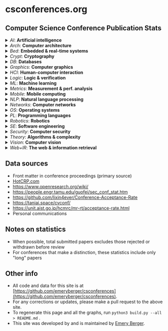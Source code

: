 # csconferences.org

## Computer Science Conference Publication Stats


<details>
<summary>
<em>AI</em>: <b>Artificial intelligence</b>
</summary>
<A NAME="AAAI">
<P><B><A HREF="https://dblp.org/db/conf/aaai/index.html">AAAI</A></B>
: (<em>mean acceptance rate, last 5 years: 19%</em>)</BR>
<IMG SRC="https://github.com/emeryberger/csconferences/blob/main/graphs/AAAI.png?raw=true" WIDTH="500">
</A>
<A NAME="IJCAI">
<P><B><A HREF="https://dblp.org/db/conf/ijcai/index.html">IJCAI</A></B>
: (<em>mean acceptance rate, last 5 years: 16%</em>)</BR>
<IMG SRC="https://github.com/emeryberger/csconferences/blob/main/graphs/IJCAI.png?raw=true" WIDTH="500">
</A>
</details>

<details>
<summary>
<em>Arch</em>: <b>Computer architecture</b>
</summary>
<A NAME="ASPLOS">
<P><B><A HREF="https://dblp.org/db/conf/asplos/index.html">ASPLOS</A></B>
: (<em>mean acceptance rate, last 5 years: 21%</em>)</BR>
<IMG SRC="https://github.com/emeryberger/csconferences/blob/main/graphs/ASPLOS.png?raw=true" WIDTH="500">
</A>
<A NAME="HPCA">
<P><B><A HREF="https://dblp.org/db/conf/hpca/index.html">HPCA</A></B>
: (<em>mean acceptance rate, last 5 years: 25%</em>)</BR>
<IMG SRC="https://github.com/emeryberger/csconferences/blob/main/graphs/HPCA.png?raw=true" WIDTH="500">
</A>
<A NAME="ISCA">
<P><B><A HREF="https://dblp.org/db/conf/isca/index.html">ISCA</A></B>
: (<em>mean acceptance rate, last 5 years: 18%</em>)</BR>
<IMG SRC="https://github.com/emeryberger/csconferences/blob/main/graphs/ISCA.png?raw=true" WIDTH="500">
</A>
<A NAME="MICRO">
<P><B><A HREF="https://dblp.org/db/conf/micro/index.html">MICRO</A></B>
: (<em>mean acceptance rate, last 5 years: 22%</em>)</BR>
<IMG SRC="https://github.com/emeryberger/csconferences/blob/main/graphs/MICRO.png?raw=true" WIDTH="500">
</A>
</details>

<details>
<summary>
<em>Bed</em>: <b>Embedded & real-time systems</b>
</summary>
<A NAME="RTAS">
<P><B><A HREF="https://dblp.org/db/conf/rtas/index.html">RTAS</A></B>
: (<em>mean acceptance rate, last 5 years: 28%</em>)</BR>
<IMG SRC="https://github.com/emeryberger/csconferences/blob/main/graphs/RTAS.png?raw=true" WIDTH="500">
</A>
<A NAME="RTSS">
<P><B><A HREF="https://dblp.org/db/conf/rtss/index.html">RTSS</A></B>
: (<em>mean acceptance rate, last 5 years: 25%</em>)</BR>
<IMG SRC="https://github.com/emeryberger/csconferences/blob/main/graphs/RTSS.png?raw=true" WIDTH="500">
</A>
</details>

<details>
<summary>
<em>Crypt</em>: <b>Cryptography</b>
</summary>
<A NAME="CRYPTO">
<P><B><A HREF="https://dblp.org/db/conf/crypto/index.html">CRYPTO</A></B>
: (<em>mean acceptance rate, last 5 years: 23%</em>)</BR>
<IMG SRC="https://github.com/emeryberger/csconferences/blob/main/graphs/CRYPTO.png?raw=true" WIDTH="500">
</A>
<A NAME="EuroCrypt">
<P><B><A HREF="https://dblp.org/db/conf/eurocrypt/index.html">EuroCrypt</A></B>
: (<em>mean acceptance rate, last 5 years: 22%</em>)</BR>
<IMG SRC="https://github.com/emeryberger/csconferences/blob/main/graphs/EuroCrypt.png?raw=true" WIDTH="500">
</A>
</details>

<details>
<summary>
<em>DB</em>: <b>Databases</b>
</summary>
<A NAME="ICDE">
<P><B><A HREF="https://dblp.org/db/conf/icde/index.html">ICDE</A></B>
: (<em>mean acceptance rate, last 5 years: 24%</em>)</BR>
<IMG SRC="https://github.com/emeryberger/csconferences/blob/main/graphs/ICDE.png?raw=true" WIDTH="500">
</A>
<A NAME="PODS">
<P><B><A HREF="https://dblp.org/db/conf/pods/index.html">PODS</A></B>
: (<em>mean acceptance rate, last 5 years: 36%</em>)</BR>
<IMG SRC="https://github.com/emeryberger/csconferences/blob/main/graphs/PODS.png?raw=true" WIDTH="500">
</A>
<A NAME="SIGMOD">
<P><B><A HREF="https://dblp.org/db/conf/sigmod/index.html">SIGMOD</A></B>
: (<em>mean acceptance rate, last 5 years: 28%</em>)</BR>
<IMG SRC="https://github.com/emeryberger/csconferences/blob/main/graphs/SIGMOD.png?raw=true" WIDTH="500">
</A>
<A NAME="VLDB">
<P><B><A HREF="https://dblp.org/db/conf/vldb/index.html">VLDB</A></B>
: (<em>mean acceptance rate, last 5 years: 23%</em>)</BR>
<IMG SRC="https://github.com/emeryberger/csconferences/blob/main/graphs/VLDB.png?raw=true" WIDTH="500">
</A>
</details>

<details>
<summary>
<em>Graphics</em>: <b>Computer graphics</b>
</summary>
<A NAME="SIGGRAPH">
<P><B><A HREF="https://dblp.org/db/conf/siggraph/index.html">SIGGRAPH</A></B>
: (<em>mean acceptance rate, last 5 years: 28%</em>)</BR>
<IMG SRC="https://github.com/emeryberger/csconferences/blob/main/graphs/SIGGRAPH.png?raw=true" WIDTH="500">
</A>
</details>

<details>
<summary>
<em>HCI</em>: <b>Human-computer interaction</b>
</summary>
<A NAME="CHI">
<P><B><A HREF="https://dblp.org/db/conf/chi/index.html">CHI</A></B>
: (<em>mean acceptance rate, last 5 years: 25%</em>)</BR>
<IMG SRC="https://github.com/emeryberger/csconferences/blob/main/graphs/CHI.png?raw=true" WIDTH="500">
</A>
<A NAME="UIST">
<P><B><A HREF="https://dblp.org/db/conf/uist/index.html">UIST</A></B>
: (<em>mean acceptance rate, last 5 years: 24%</em>)</BR>
<IMG SRC="https://github.com/emeryberger/csconferences/blob/main/graphs/UIST.png?raw=true" WIDTH="500">
</A>
</details>

<details>
<summary>
<em>Logic</em>: <b>Logic & verification</b>
</summary>
<A NAME="CAV">
<P><B><A HREF="https://dblp.org/db/conf/cav/index.html">CAV</A></B>
: (<em>mean acceptance rate, last 5 years: 20%</em>)</BR>
<IMG SRC="https://github.com/emeryberger/csconferences/blob/main/graphs/CAV.png?raw=true" WIDTH="500">
</A>
<A NAME="LICS">
<P><B><A HREF="https://dblp.org/db/conf/lics/index.html">LICS</A></B>
: (<em>mean acceptance rate, last 5 years: 39%</em>)</BR>
<IMG SRC="https://github.com/emeryberger/csconferences/blob/main/graphs/LICS.png?raw=true" WIDTH="500">
</A>
</details>

<details>
<summary>
<em>ML</em>: <b>Machine learning</b>
</summary>
<A NAME="ICLR">
<P><B><A HREF="https://dblp.org/db/conf/iclr/index.html">ICLR</A></B>
: (<em>mean acceptance rate, last 5 years: 30%</em>)</BR>
<IMG SRC="https://github.com/emeryberger/csconferences/blob/main/graphs/ICLR.png?raw=true" WIDTH="500">
</A>
<A NAME="ICML">
<P><B><A HREF="https://dblp.org/db/conf/icml/index.html">ICML</A></B>
: (<em>mean acceptance rate, last 5 years: 23%</em>)</BR>
<IMG SRC="https://github.com/emeryberger/csconferences/blob/main/graphs/ICML.png?raw=true" WIDTH="500">
</A>
<A NAME="NeurIPS">
<P><B><A HREF="https://dblp.org/db/conf/neurips/index.html">NeurIPS</A></B>
: (<em>mean acceptance rate, last 5 years: 22%</em>)</BR>
<IMG SRC="https://github.com/emeryberger/csconferences/blob/main/graphs/NeurIPS.png?raw=true" WIDTH="500">
</A>
</details>

<details>
<summary>
<em>Metrics</em>: <b>Measurement & perf. analysis</b>
</summary>
<A NAME="IMC">
<P><B><A HREF="https://dblp.org/db/conf/imc/index.html">IMC</A></B>
: (<em>mean acceptance rate, last 5 years: 31%</em>)</BR>
<IMG SRC="https://github.com/emeryberger/csconferences/blob/main/graphs/IMC.png?raw=true" WIDTH="500">
</A>
<A NAME="SIGMETRICS">
<P><B><A HREF="https://dblp.org/db/conf/sigmetrics/index.html">SIGMETRICS</A></B>
: (<em>mean acceptance rate, last 5 years: 17%</em>)</BR>
<IMG SRC="https://github.com/emeryberger/csconferences/blob/main/graphs/SIGMETRICS.png?raw=true" WIDTH="500">
</A>
</details>

<details>
<summary>
<em>Mobile</em>: <b>Mobile computing</b>
</summary>
<A NAME="MobiCom">
<P><B><A HREF="https://dblp.org/db/conf/mobicom/index.html">MobiCom</A></B>
: (<em>mean acceptance rate, last 5 years: 18%</em>)</BR>
<IMG SRC="https://github.com/emeryberger/csconferences/blob/main/graphs/MobiCom.png?raw=true" WIDTH="500">
</A>
</details>

<details>
<summary>
<em>NLP</em>: <b>Natural language processing</b>
</summary>
<A NAME="ACL">
<P><B><A HREF="https://dblp.org/db/conf/acl/index.html">ACL</A></B>
: (<em>mean acceptance rate, last 5 years: 26%</em>)</BR>
<IMG SRC="https://github.com/emeryberger/csconferences/blob/main/graphs/ACL.png?raw=true" WIDTH="500">
</A>
<A NAME="EMNLP">
<P><B><A HREF="https://dblp.org/db/conf/emnlp/index.html">EMNLP</A></B>
: (<em>mean acceptance rate, last 5 years: 25%</em>)</BR>
<IMG SRC="https://github.com/emeryberger/csconferences/blob/main/graphs/EMNLP.png?raw=true" WIDTH="500">
</A>
</details>

<details>
<summary>
<em>Networks</em>: <b>Computer networks</b>
</summary>
<A NAME="NSDI">
<P><B><A HREF="https://dblp.org/db/conf/nsdi/index.html">NSDI</A></B>
: (<em>mean acceptance rate, last 5 years: 17%</em>)</BR>
<IMG SRC="https://github.com/emeryberger/csconferences/blob/main/graphs/NSDI.png?raw=true" WIDTH="500">
</A>
<A NAME="SIGCOMM">
<P><B><A HREF="https://dblp.org/db/conf/sigcomm/index.html">SIGCOMM</A></B>
: (<em>mean acceptance rate, last 5 years: 19%</em>)</BR>
<IMG SRC="https://github.com/emeryberger/csconferences/blob/main/graphs/SIGCOMM.png?raw=true" WIDTH="500">
</A>
</details>

<details>
<summary>
<em>OS</em>: <b>Operating systems</b>
</summary>
<A NAME="EuroSys">
<P><B><A HREF="https://dblp.org/db/conf/eurosys/index.html">EuroSys</A></B>
: (<em>mean acceptance rate, last 5 years: 21%</em>)</BR>
<IMG SRC="https://github.com/emeryberger/csconferences/blob/main/graphs/EuroSys.png?raw=true" WIDTH="500">
</A>
<A NAME="FAST">
<P><B><A HREF="https://dblp.org/db/conf/fast/index.html">FAST</A></B>
: (<em>mean acceptance rate, last 5 years: 19%</em>)</BR>
<IMG SRC="https://github.com/emeryberger/csconferences/blob/main/graphs/FAST.png?raw=true" WIDTH="500">
</A>
<A NAME="OSDI">
<P><B><A HREF="https://dblp.org/db/conf/osdi/index.html">OSDI</A></B>
: (<em>mean acceptance rate, last 5 years: 18%</em>)</BR>
<IMG SRC="https://github.com/emeryberger/csconferences/blob/main/graphs/OSDI.png?raw=true" WIDTH="500">
</A>
<A NAME="SOSP">
<P><B><A HREF="https://dblp.org/db/conf/sosp/index.html">SOSP</A></B>
: (<em>mean acceptance rate, last 5 years: 16%</em>)</BR>
<IMG SRC="https://github.com/emeryberger/csconferences/blob/main/graphs/SOSP.png?raw=true" WIDTH="500">
</A>
<A NAME="USENIX-ATC">
<P><B><A HREF="https://dblp.org/db/conf/usenix-atc/index.html">USENIX-ATC</A></B>
: (<em>mean acceptance rate, last 5 years: 20%</em>)</BR>
<IMG SRC="https://github.com/emeryberger/csconferences/blob/main/graphs/USENIX-ATC.png?raw=true" WIDTH="500">
</A>
</details>

<details>
<summary>
<em>PL</em>: <b>Programming languages</b>
</summary>
<A NAME="CC">
<P><B><A HREF="https://dblp.org/db/conf/cc/index.html">CC</A></B>
: (<em>mean acceptance rate, last 5 years: 39%</em>)</BR>
<IMG SRC="https://github.com/emeryberger/csconferences/blob/main/graphs/CC.png?raw=true" WIDTH="500">
</A>
<A NAME="CGO">
<P><B><A HREF="https://dblp.org/db/conf/cgo/index.html">CGO</A></B>
: (<em>mean acceptance rate, last 5 years: 30%</em>)</BR>
<IMG SRC="https://github.com/emeryberger/csconferences/blob/main/graphs/CGO.png?raw=true" WIDTH="500">
</A>
<A NAME="ECOOP">
<P><B><A HREF="https://dblp.org/db/conf/ecoop/index.html">ECOOP</A></B>
: (<em>mean acceptance rate, last 5 years: 41%</em>)</BR>
<IMG SRC="https://github.com/emeryberger/csconferences/blob/main/graphs/ECOOP.png?raw=true" WIDTH="500">
</A>
<A NAME="ICFP">
<P><B><A HREF="https://dblp.org/db/conf/icfp/index.html">ICFP</A></B>
: (<em>mean acceptance rate, last 5 years: 34%</em>)</BR>
<IMG SRC="https://github.com/emeryberger/csconferences/blob/main/graphs/ICFP.png?raw=true" WIDTH="500">
</A>
<A NAME="ISMM">
<P><B><A HREF="https://dblp.org/db/conf/ismm/index.html">ISMM</A></B>
: (<em>mean acceptance rate, last 5 years: 52%</em>)</BR>
<IMG SRC="https://github.com/emeryberger/csconferences/blob/main/graphs/ISMM.png?raw=true" WIDTH="500">
</A>
<A NAME="OOPSLA">
<P><B><A HREF="https://dblp.org/db/conf/oopsla/index.html">OOPSLA</A></B>
: (<em>mean acceptance rate, last 5 years: 34%</em>)</BR>
<IMG SRC="https://github.com/emeryberger/csconferences/blob/main/graphs/OOPSLA.png?raw=true" WIDTH="500">
</A>
<A NAME="PLDI">
<P><B><A HREF="https://dblp.org/db/conf/pldi/index.html">PLDI</A></B>
: (<em>mean acceptance rate, last 5 years: 24%</em>)</BR>
<IMG SRC="https://github.com/emeryberger/csconferences/blob/main/graphs/PLDI.png?raw=true" WIDTH="500">
</A>
<A NAME="POPL">
<P><B><A HREF="https://dblp.org/db/conf/popl/index.html">POPL</A></B>
: (<em>mean acceptance rate, last 5 years: 25%</em>)</BR>
<IMG SRC="https://github.com/emeryberger/csconferences/blob/main/graphs/POPL.png?raw=true" WIDTH="500">
</A>
<A NAME="PPoPP">
<P><B><A HREF="https://dblp.org/db/conf/ppopp/index.html">PPoPP</A></B>
: (<em>mean acceptance rate, last 5 years: 22%</em>)</BR>
<IMG SRC="https://github.com/emeryberger/csconferences/blob/main/graphs/PPoPP.png?raw=true" WIDTH="500">
</A>
</details>

<details>
<summary>
<em>Robotics</em>: <b>Robotics</b>
</summary>
<A NAME="ICRA">
<P><B><A HREF="https://dblp.org/db/conf/icra/index.html">ICRA</A></B>
: (<em>mean acceptance rate, last 5 years: 43%</em>)</BR>
<IMG SRC="https://github.com/emeryberger/csconferences/blob/main/graphs/ICRA.png?raw=true" WIDTH="500">
</A>
<A NAME="IROS">
<P><B><A HREF="https://dblp.org/db/conf/iros/index.html">IROS</A></B>
: (<em>mean acceptance rate, last 5 years: 46%</em>)</BR>
<IMG SRC="https://github.com/emeryberger/csconferences/blob/main/graphs/IROS.png?raw=true" WIDTH="500">
</A>
</details>

<details>
<summary>
<em>SE</em>: <b>Software engineering</b>
</summary>
<A NAME="ASE">
<P><B><A HREF="https://dblp.org/db/conf/ase/index.html">ASE</A></B>
: (<em>mean acceptance rate, last 5 years: 21%</em>)</BR>
<IMG SRC="https://github.com/emeryberger/csconferences/blob/main/graphs/ASE.png?raw=true" WIDTH="500">
</A>
<A NAME="FSE">
<P><B><A HREF="https://dblp.org/db/conf/fse/index.html">FSE</A></B>
: (<em>mean acceptance rate, last 5 years: 24%</em>)</BR>
<IMG SRC="https://github.com/emeryberger/csconferences/blob/main/graphs/FSE.png?raw=true" WIDTH="500">
</A>
<A NAME="ICSE">
<P><B><A HREF="https://dblp.org/db/conf/icse/index.html">ICSE</A></B>
: (<em>mean acceptance rate, last 5 years: 23%</em>)</BR>
<IMG SRC="https://github.com/emeryberger/csconferences/blob/main/graphs/ICSE.png?raw=true" WIDTH="500">
</A>
<A NAME="ISSTA">
<P><B><A HREF="https://dblp.org/db/conf/issta/index.html">ISSTA</A></B>
: (<em>mean acceptance rate, last 5 years: 24%</em>)</BR>
<IMG SRC="https://github.com/emeryberger/csconferences/blob/main/graphs/ISSTA.png?raw=true" WIDTH="500">
</A>
</details>

<details>
<summary>
<em>Security</em>: <b>Computer security</b>
</summary>
<A NAME="CCS">
<P><B><A HREF="https://dblp.org/db/conf/ccs/index.html">CCS</A></B>
: (<em>mean acceptance rate, last 5 years: 18%</em>)</BR>
<IMG SRC="https://github.com/emeryberger/csconferences/blob/main/graphs/CCS.png?raw=true" WIDTH="500">
</A>
<A NAME="NDSS">
<P><B><A HREF="https://dblp.org/db/conf/ndss/index.html">NDSS</A></B>
: (<em>mean acceptance rate, last 5 years: 17%</em>)</BR>
<IMG SRC="https://github.com/emeryberger/csconferences/blob/main/graphs/NDSS.png?raw=true" WIDTH="500">
</A>
<A NAME="Oakland">
<P><B><A HREF="https://dblp.org/db/conf/oakland/index.html">Oakland</A></B>
: (<em>mean acceptance rate, last 5 years: 13%</em>)</BR>
<IMG SRC="https://github.com/emeryberger/csconferences/blob/main/graphs/Oakland.png?raw=true" WIDTH="500">
</A>
<A NAME="UsenixSec">
<P><B><A HREF="https://dblp.org/db/conf/usenixsec/index.html">UsenixSec</A></B>
: (<em>mean acceptance rate, last 5 years: 22%</em>)</BR>
<IMG SRC="https://github.com/emeryberger/csconferences/blob/main/graphs/UsenixSec.png?raw=true" WIDTH="500">
</A>
</details>

<details>
<summary>
<em>Theory</em>: <b>Algorithms & complexity</b>
</summary>
<A NAME="FOCS">
<P><B><A HREF="https://dblp.org/db/conf/focs/index.html">FOCS</A></B>
: (<em>mean acceptance rate, last 5 years: 32%</em>)</BR>
<IMG SRC="https://github.com/emeryberger/csconferences/blob/main/graphs/FOCS.png?raw=true" WIDTH="500">
</A>
<A NAME="SODA">
<P><B><A HREF="https://dblp.org/db/conf/soda/index.html">SODA</A></B>
: (<em>mean acceptance rate, last 5 years: 31%</em>)</BR>
<IMG SRC="https://github.com/emeryberger/csconferences/blob/main/graphs/SODA.png?raw=true" WIDTH="500">
</A>
<A NAME="STOC">
<P><B><A HREF="https://dblp.org/db/conf/stoc/index.html">STOC</A></B>
: (<em>mean acceptance rate, last 5 years: 27%</em>)</BR>
<IMG SRC="https://github.com/emeryberger/csconferences/blob/main/graphs/STOC.png?raw=true" WIDTH="500">
</A>
</details>

<details>
<summary>
<em>Vision</em>: <b>Computer vision</b>
</summary>
<A NAME="CVPR">
<P><B><A HREF="https://dblp.org/db/conf/cvpr/index.html">CVPR</A></B>
: (<em>mean acceptance rate, last 5 years: 24%</em>)</BR>
<IMG SRC="https://github.com/emeryberger/csconferences/blob/main/graphs/CVPR.png?raw=true" WIDTH="500">
</A>
<A NAME="ECCV">
<P><B><A HREF="https://dblp.org/db/conf/eccv/index.html">ECCV</A></B>
: (<em>mean acceptance rate, last 5 years: 28%</em>)</BR>
<IMG SRC="https://github.com/emeryberger/csconferences/blob/main/graphs/ECCV.png?raw=true" WIDTH="500">
</A>
<A NAME="ICCV">
<P><B><A HREF="https://dblp.org/db/conf/iccv/index.html">ICCV</A></B>
: (<em>mean acceptance rate, last 5 years: 28%</em>)</BR>
<IMG SRC="https://github.com/emeryberger/csconferences/blob/main/graphs/ICCV.png?raw=true" WIDTH="500">
</A>
</details>

<details>
<summary>
<em>Web+IR</em>: <b>The web & information retrieval</b>
</summary>
<A NAME="SIGIR">
<P><B><A HREF="https://dblp.org/db/conf/sigir/index.html">SIGIR</A></B>
: (<em>mean acceptance rate, last 5 years: 22%</em>)</BR>
<IMG SRC="https://github.com/emeryberger/csconferences/blob/main/graphs/SIGIR.png?raw=true" WIDTH="500">
</A>
<A NAME="WSDM">
<P><B><A HREF="https://dblp.org/db/conf/wsdm/index.html">WSDM</A></B>
: (<em>mean acceptance rate, last 5 years: 16%</em>)</BR>
<IMG SRC="https://github.com/emeryberger/csconferences/blob/main/graphs/WSDM.png?raw=true" WIDTH="500">
</A>
<A NAME="WWW">
<P><B><A HREF="https://dblp.org/db/conf/www/index.html">WWW</A></B>
: (<em>mean acceptance rate, last 5 years: 18%</em>)</BR>
<IMG SRC="https://github.com/emeryberger/csconferences/blob/main/graphs/WWW.png?raw=true" WIDTH="500">
</A>
</details>


## Data sources

* Front matter in conference proceedings (primary source)
* [HotCRP.com](https://hotcrp.com)
* https://www.openresearch.org/wiki/
* https://people.engr.tamu.edu/guofei/sec_conf_stat.htm
* https://github.com/lixin4ever/Conference-Acceptance-Rate
* https://taniai.space/cvconf/
* https://unit.aist.go.jp/hcmrc/mr-rt/acceptance-rate.html
* Personal communications

## Notes on statistics

* When possible, total submitted papers excludes those rejected or withdrawn before review
* For conferences that make a distinction, these statistics include only "long" papers

## Other info

* All code and data for this site is at [https://github.com/emeryberger/csconferences](https://github.com/emeryberger/csconferences).
* For any corrections or updates, please make a pull request to the above site.
* To regenerate this page and all the graphs, run `python3 build.py --all > README.md` .
* This site was developed by and is maintained by [Emery Berger](https://github.com/emeryberger).
    
